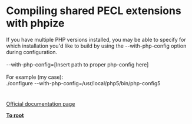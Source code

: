 # Compiling shared PECL extensions with phpize



If you have multiple PHP versions installed, you may be able to specify for which installation you&apos;d like to build by using the --with-php-config option during configuration.<br><br>--with-php-config=[Insert path to proper php-config here]<br><br>For example (my case):<br>./configure --with-php-config=/usr/local/php5/bin/php-config5  

#

[Official documentation page](https://www.php.net/manual/en/install.pecl.phpize.php)

**[To root](/README.md)**